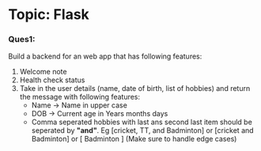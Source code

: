 # Topic: Flask

### Ques1:
Build a backend for an web app that has following features:
1. Welcome note
2. Health check status 
3. Take in the user details (name, date of birth, list of hobbies) and return the message with following features:
    - Name -> Name in upper case
    - DOB -> Current age in Years months days
    - Comma seperated hobbies with last ans second last item should be seperated by **"and"**. Eg [cricket, TT, and Badminton] or [cricket and Badminton] or [ Badminton ] (Make sure to handle edge cases)


